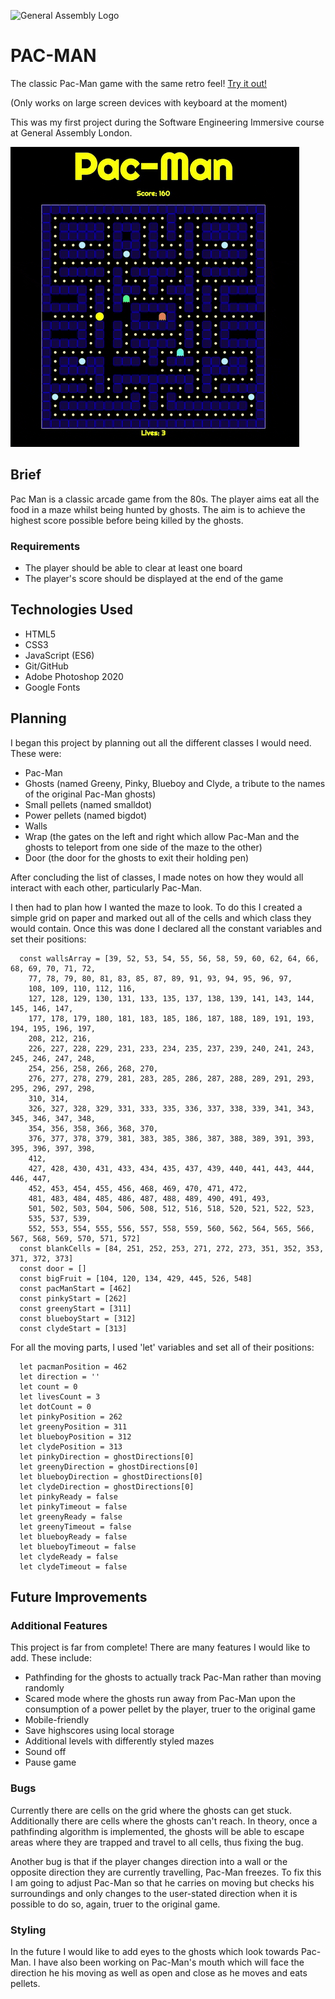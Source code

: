 ![General Assembly Logo](https://cloud.githubusercontent.com/assets/40461/8183776/469f976e-1432-11e5-8199-6ac91363302b.png)

# PAC-MAN


The classic Pac-Man game with the same retro feel!
[Try it out!](https://alibhimani.com/pacman) 

(Only works on large screen devices with keyboard at the moment)

This was my first project during the Software Engineering Immersive course at General Assembly London.

![Pac-Man gameplay](./readme_imgs/screenshot.gif)

## Brief
Pac Man is a classic arcade game from the 80s. The player aims eat all the food in a maze whilst being hunted by ghosts.
The aim is to achieve the highest score possible before being killed by the ghosts.

### Requirements
- The player should be able to clear at least one board
- The player's score should be displayed at the end of the game

## Technologies Used
- HTML5
- CSS3
- JavaScript (ES6)
- Git/GitHub
- Adobe Photoshop 2020
- Google Fonts

## Planning
I began this project by planning out all the different classes I would need. These were:

- Pac-Man
- Ghosts (named Greeny, Pinky, Blueboy and Clyde, a tribute to the names of the original Pac-Man ghosts)
- Small pellets (named smalldot)
- Power pellets (named bigdot)
- Walls
- Wrap (the gates on the left and right which allow Pac-Man and the ghosts to teleport from one side of the maze to the other)
- Door (the door for the ghosts to exit their holding pen)

After concluding the list of classes, I made notes on how they would all interact with each other, particularly Pac-Man.

I then had to plan how I wanted the maze to look. To do this I created a simple grid on paper and marked out all of the cells and which class they would contain. Once this was done I declared all the constant variables and set their positions:

``` 
  const wallsArray = [39, 52, 53, 54, 55, 56, 58, 59, 60, 62, 64, 66, 68, 69, 70, 71, 72,
    77, 78, 79, 80, 81, 83, 85, 87, 89, 91, 93, 94, 95, 96, 97,
    108, 109, 110, 112, 116,
    127, 128, 129, 130, 131, 133, 135, 137, 138, 139, 141, 143, 144, 145, 146, 147,
    177, 178, 179, 180, 181, 183, 185, 186, 187, 188, 189, 191, 193, 194, 195, 196, 197,
    208, 212, 216,
    226, 227, 228, 229, 231, 233, 234, 235, 237, 239, 240, 241, 243, 245, 246, 247, 248,
    254, 256, 258, 266, 268, 270,
    276, 277, 278, 279, 281, 283, 285, 286, 287, 288, 289, 291, 293, 295, 296, 297, 298,
    310, 314,
    326, 327, 328, 329, 331, 333, 335, 336, 337, 338, 339, 341, 343, 345, 346, 347, 348,
    354, 356, 358, 366, 368, 370,
    376, 377, 378, 379, 381, 383, 385, 386, 387, 388, 389, 391, 393, 395, 396, 397, 398,
    412,
    427, 428, 430, 431, 433, 434, 435, 437, 439, 440, 441, 443, 444, 446, 447,
    452, 453, 454, 455, 456, 468, 469, 470, 471, 472,
    481, 483, 484, 485, 486, 487, 488, 489, 490, 491, 493,
    501, 502, 503, 504, 506, 508, 512, 516, 518, 520, 521, 522, 523,
    535, 537, 539,
    552, 553, 554, 555, 556, 557, 558, 559, 560, 562, 564, 565, 566, 567, 568, 569, 570, 571, 572]
  const blankCells = [84, 251, 252, 253, 271, 272, 273, 351, 352, 353, 371, 372, 373]
  const door = []
  const bigFruit = [104, 120, 134, 429, 445, 526, 548]
  const pacManStart = [462]
  const pinkyStart = [262]
  const greenyStart = [311]
  const blueboyStart = [312]
  const clydeStart = [313]
```
For all the moving parts, I used 'let' variables and set all of their positions:

```
  let pacmanPosition = 462
  let direction = ''
  let count = 0
  let livesCount = 3
  let dotCount = 0
  let pinkyPosition = 262
  let greenyPosition = 311
  let blueboyPosition = 312
  let clydePosition = 313
  let pinkyDirection = ghostDirections[0]
  let greenyDirection = ghostDirections[0]
  let blueboyDirection = ghostDirections[0]
  let clydeDirection = ghostDirections[0]
  let pinkyReady = false
  let pinkyTimeout = false
  let greenyReady = false
  let greenyTimeout = false
  let blueboyReady = false
  let blueboyTimeout = false
  let clydeReady = false
  let clydeTimeout = false
```
  
## Future Improvements
### Additional Features
This project is far from complete! There are many features I would like to add. These include:

- Pathfinding for the ghosts to actually track Pac-Man rather than moving randomly
- Scared mode where the ghosts run away from Pac-Man upon the consumption of a power pellet by the player, truer to the original game
- Mobile-friendly
- Save highscores using local storage
- Additional levels with differently styled mazes
- Sound off
- Pause game

### Bugs
Currently there are cells on the grid where the ghosts can get stuck. Additionally there are cells where the ghosts can't reach. In theory, once a pathfinding algorithm is implemented, the ghosts will be able to escape areas where they are trapped and travel to all cells, thus fixing the bug. 

Another bug is that if the player changes direction into a wall or the opposite direction they are currently travelling, Pac-Man freezes. To fix this I am going to adjust Pac-Man so that he carries on moving but checks his surroundings and only changes to the user-stated direction when it is possible to do so, again, truer to the original game.

### Styling
In the future I would like to add eyes to the ghosts which look towards Pac-Man. I have also been working on Pac-Man's mouth which will face the direction he his moving as well as open and close as he moves and eats pellets.







